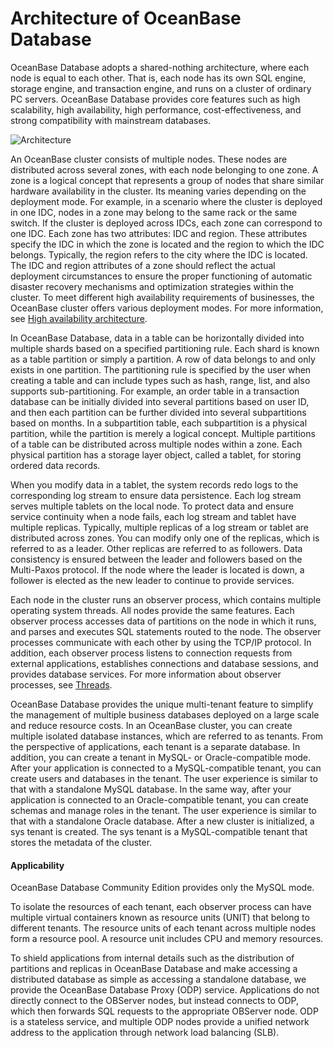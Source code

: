 # Architecture of OceanBase Database

OceanBase Database adopts a shared-nothing architecture, where each node is equal to each other. That is, each node has its own SQL engine, storage engine, and transaction engine, and runs on a cluster of ordinary PC servers. OceanBase Database provides core features such as high scalability, high availability, high performance, cost-effectiveness, and strong compatibility with mainstream databases.

![Architecture](https://obbusiness-private.oss-cn-shanghai.aliyuncs.com/doc/img/observer-enterprise/V4.2.1/EN_US/700.reference/100.oceanbase-database-concepts/%E5%86%85%E6%A0%B804.png)

An OceanBase cluster consists of multiple nodes. These nodes are distributed across several zones, with each node belonging to one zone. A zone is a logical concept that represents a group of nodes that share similar hardware availability in the cluster. Its meaning varies depending on the deployment mode. For example, in a scenario where the cluster is deployed in one IDC, nodes in a zone may belong to the same rack or the same switch. If the cluster is deployed across IDCs, each zone can correspond to one IDC. Each zone has two attributes: IDC and region. These attributes specify the IDC in which the zone is located and the region to which the IDC belongs. Typically, the region refers to the city where the IDC is located. The IDC and region attributes of a zone should reflect the actual deployment circumstances to ensure the proper functioning of automatic disaster recovery mechanisms and optimization strategies within the cluster. To meet different high availability requirements of businesses, the OceanBase cluster offers various deployment modes. For more information, see [High availability architecture](1000.high-data-reliability-and-availability/100.high-availability-architecture/100.highly-available-architecture-overview.md).

In OceanBase Database, data in a table can be horizontally divided into multiple shards based on a specified partitioning rule. Each shard is known as a table partition or simply a partition. A row of data belongs to and only exists in one partition. The partitioning rule is specified by the user when creating a table and can include types such as hash, range, list, and also supports sub-partitioning. For example, an order table in a transaction database can be initially divided into several partitions based on user ID, and then each partition can be further divided into several subpartitions based on months. In a subpartition table, each subpartition is a physical partition, while the partition is merely a logical concept. Multiple partitions of a table can be distributed across multiple nodes within a zone. Each physical partition has a storage layer object, called a tablet, for storing ordered data records.

When you modify data in a tablet, the system records redo logs to the corresponding log stream to ensure data persistence. Each log stream serves multiple tablets on the local node. To protect data and ensure service continuity when a node fails, each log stream and tablet have multiple replicas. Typically, multiple replicas of a log stream or tablet are distributed across zones. You can modify only one of the replicas, which is referred to as a leader. Other replicas are referred to as followers. Data consistency is ensured between the leader and followers based on the Multi-Paxos protocol. If the node where the leader is located is down, a follower is elected as the new leader to continue to provide services.

Each node in the cluster runs an observer process, which contains multiple operating system threads. All nodes provide the same features. Each observer process accesses data of partitions on the node in which it runs, and parses and executes SQL statements routed to the node. The observer processes communicate with each other by using the TCP/IP protocol. In addition, each observer process listens to connection requests from external applications, establishes connections and database sessions, and provides database services. For more information about observer processes, see [Threads](1200.observer-node-architecture/300.observer-thread-model/100.thread-introduction.md).

OceanBase Database provides the unique multi-tenant feature to simplify the management of multiple business databases deployed on a large scale and reduce resource costs. In an OceanBase cluster, you can create multiple isolated database instances, which are referred to as tenants. From the perspective of applications, each tenant is a separate database. In addition, you can create a tenant in MySQL- or Oracle-compatible mode. After your application is connected to a MySQL-compatible tenant, you can create users and databases in the tenant. The user experience is similar to that with a standalone MySQL database. In the same way, after your application is connected to an Oracle-compatible tenant, you can create schemas and manage roles in the tenant. The user experience is similar to that with a standalone Oracle database. After a new cluster is initialized, a sys tenant is created. The sys tenant is a MySQL-compatible tenant that stores the metadata of the cluster.

<main id="notice" >
    <h4>Applicability</h4>
    <p>OceanBase Database Community Edition provides only the MySQL mode. </p>
  </main>

To isolate the resources of each tenant, each observer process can have multiple virtual containers known as resource units (UNIT) that belong to different tenants. The resource units of each tenant across multiple nodes form a resource pool. A resource unit includes CPU and memory resources.

To shield applications from internal details such as the distribution of partitions and replicas in OceanBase Database and make accessing a distributed database as simple as accessing a standalone database, we provide the OceanBase Database Proxy (ODP) service. Applications do not directly connect to the OBServer nodes, but instead connects to ODP, which then forwards SQL requests to the appropriate OBServer node. ODP is a stateless service, and multiple ODP nodes provide a unified network address to the application through network load balancing (SLB).


